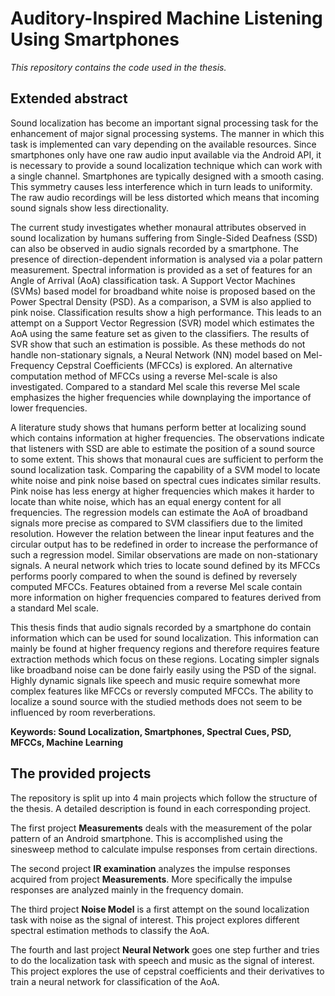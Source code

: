 # Auditory-Inspired Machine Listening Using Smartphones
*This repository contains the code used in the thesis.*
## Extended abstract
Sound localization has become an important signal processing task for the enhancement of major signal processing systems. 
The manner in which this task is implemented can vary depending on the available resources. 
Since smartphones only have one raw audio input available via the Android API, it is necessary to provide a sound localization technique which can work with a single channel.
Smartphones are typically designed with a smooth casing.
This symmetry causes less interference which in turn leads to uniformity. 
The raw audio recordings will be less distorted which means that incoming sound signals show less directionality.

The current study investigates whether monaural attributes observed in sound localization by humans suffering from Single-Sided Deafness (SSD) can also be observed in audio signals recorded by a smartphone.
The presence of direction-dependent information is analysed via a polar pattern measurement.
Spectral information is provided as a set of features for an Angle of Arrival (AoA) classification task.
A Support Vector Machines (SVMs) based model for broadband white noise is proposed based on the Power Spectral Density (PSD).
As a comparison, a SVM is also applied to pink noise.
Classification results show a high performance. 
This leads to an attempt on a Support Vector Regression (SVR) model which estimates the AoA using the same feature set as given to the classifiers.
The results of SVR show that such an estimation is possible. 
As these methods do not handle non-stationary signals, a Neural Network (NN) model based on Mel-Frequency Cepstral Coefficients (MFCCs) is explored.
An alternative computation method of MFCCs using a reverse Mel-scale is also investigated.
Compared to a standard Mel scale this reverse Mel scale emphasizes the higher frequencies while downplaying the importance of lower frequencies.

A literature study shows that humans perform better at localizing sound which contains information at higher frequencies.
The observations indicate that listeners with SSD are able to estimate the position of a sound source to some extent.
This shows that monaural cues are sufficient to perform the sound localization task.
Comparing the capability of a SVM model to locate white noise and pink noise based on spectral cues indicates similar results. 
Pink noise has less energy at higher frequencies which makes it harder to locate than white noise, which has an equal energy content for all frequencies.
The regression models can estimate the AoA of broadband signals more precise as compared to SVM classifiers due to the limited resolution.
However the relation between the linear input features and the circular output has to be redefined in order to increase the performance of such a regression model.
Similar observations are made on non-stationary signals. 
A neural network which tries to locate sound defined by its MFCCs performs poorly compared to when the sound is defined by reversely computed MFCCs.
Features obtained from a reverse Mel scale contain more information on higher frequencies compared to features derived from a standard Mel scale.

This thesis finds that audio signals recorded by a smartphone do contain information which can be used for sound localization.
This information can mainly be found at higher frequency regions and therefore requires feature extraction methods which focus on these regions.
Locating simpler signals like broadband noise can be done fairly easily using the PSD of the signal.
Highly dynamic signals like speech and music require somewhat more complex features like MFCCs or reversly computed MFCCs.
The ability to localize a sound source with the studied methods does not seem to be influenced by room reverberations.

**Keywords: Sound Localization, Smartphones, Spectral Cues, PSD, MFCCs, Machine Learning**

## The provided projects
The repository is split up into 4 main projects which follow the structure of the thesis. A detailed description is found in each corresponding project.

The first project **Measurements** deals with the measurement of the polar pattern of an Android smartphone. This is accomplished using the sinesweep method to calculate impulse responses from certain directions. 

The second project **IR examination** analyzes the impulse responses acquired from project **Measurements**. More specifically the impulse responses are analyzed mainly in the frequency domain.

The third project **Noise Model** is a first attempt on the sound localization task with noise as the signal of interest. This project explores different spectral estimation methods to classify the AoA.

The fourth and last project **Neural Network** goes one step further and tries to do the localization task with speech and music as the signal of interest. This project explores the use of cepstral coefficients and their derivatives to train a neural network for classification of the AoA.
